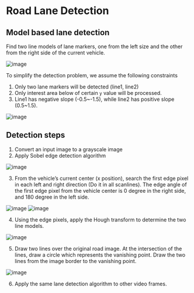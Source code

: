# Road Lane Detection

## Model based lane detection

Find two line models of lane markers, one from the left size and the other from the right side of the current vehicle.

![image](https://user-images.githubusercontent.com/7046889/198094792-7992c1e4-3729-4484-9b03-beb5a606380b.png)

To simplify the detection problem, we assume the following constraints
   1. Only two lane markers will be detected (line1, line2)
   2. Only interest area below of certain ```y``` value will be processed. 
   3. Line1 has negative slope (-0.5~-1.5), while line2 has positive slope (0.5~1.5).

![image](https://user-images.githubusercontent.com/7046889/198095755-b81086c1-c90c-4886-adcf-5b4880b38654.png)

## Detection steps

  1. Convert an input image to a grayscale image
  2. Apply Sobel edge detection algorithm 

![image](https://user-images.githubusercontent.com/7046889/198096068-dab3c791-bfbb-411a-b7a5-4781c2003d26.png)

  3. From the vehicle’s current center (x position), search the first edge pixel in each left and right direction (Do it in all scanlines). The edge angle of the first edge pixel from the vehicle center is 0 degree in the right side, and 180 degree in the left side. 

![image](https://user-images.githubusercontent.com/7046889/198096585-dc5da48f-783d-4034-a773-09300083cd01.png)
![image](https://user-images.githubusercontent.com/7046889/198097149-60a57e94-0743-4019-9ccc-bb678cd82dac.png)

  4. Using the edge pixels, apply the Hough transform to determine the two line models.
  
![image](https://user-images.githubusercontent.com/7046889/198097248-cef4a660-dbdd-444d-80a3-a33b26c52082.png)

  5. Draw two lines over the original road image. At the intersection of the lines, draw a circle which represents the vanishing point.  Draw the two lines from the image border to the vanishing point.  
  
![image](https://user-images.githubusercontent.com/7046889/198098128-2db5a1b4-491b-4231-a814-1aef0157fbb1.png)

  6. Apply the same lane detection algorithm to other video frames. 
  

  
